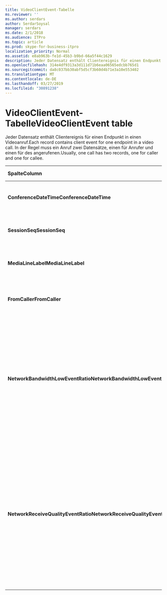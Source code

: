 ```yaml
---
title: VideoClientEvent-Tabelle
ms.reviewer: ''
ms.author: serdars
author: SerdarSoysal
manager: serdars
ms.date: 2/1/2018
ms.audience: ITPro
ms.topic: article
ms.prod: skype-for-business-itpro
localization_priority: Normal
ms.assetid: e8ab963b-fe1d-45b3-b9bd-66a5f44c1629
description: Jeder Datensatz enthält Clientereignis für einen Endpunkt in einen Videoanruf. In der Regel muss ein Anruf zwei Datensätze, einen für Anrufer und einen für des angerufenen.
ms.openlocfilehash: 314e4df9313a3d111d71b6eaa06565edcbb765d1
ms.sourcegitcommit: da8c037bb30abf5d5cf3b60d4b71e3a10e553402
ms.translationtype: MT
ms.contentlocale: de-DE
ms.lasthandoff: 03/27/2019
ms.locfileid: "30891238"
---
```

# <a name="videoclientevent-table"></a><span data-ttu-id="1f2b5-104">VideoClientEvent-Tabelle</span><span class="sxs-lookup"><span data-stu-id="1f2b5-104">VideoClientEvent table</span></span>
 
<span data-ttu-id="1f2b5-105">Jeder Datensatz enthält Clientereignis für einen Endpunkt in einen Videoanruf.</span><span class="sxs-lookup"><span data-stu-id="1f2b5-105">Each record contains client event for one endpoint in a video call.</span></span> <span data-ttu-id="1f2b5-106">In der Regel muss ein Anruf zwei Datensätze, einen für Anrufer und einen für des angerufenen.</span><span class="sxs-lookup"><span data-stu-id="1f2b5-106">Usually, one call has two records, one for caller and one for callee.</span></span>
  
|<span data-ttu-id="1f2b5-107">**Spalte**</span><span class="sxs-lookup"><span data-stu-id="1f2b5-107">**Column**</span></span>|<span data-ttu-id="1f2b5-108">**Datentyp**</span><span class="sxs-lookup"><span data-stu-id="1f2b5-108">**Data Type**</span></span>|<span data-ttu-id="1f2b5-109">**Schlüssel/Index**</span><span class="sxs-lookup"><span data-stu-id="1f2b5-109">**Key/Index**</span></span>|<span data-ttu-id="1f2b5-110">**Details**</span><span class="sxs-lookup"><span data-stu-id="1f2b5-110">**Details**</span></span>|
|:-----|:-----|:-----|:-----|
|<span data-ttu-id="1f2b5-111">**ConferenceDateTime**</span><span class="sxs-lookup"><span data-stu-id="1f2b5-111">**ConferenceDateTime**</span></span> <br/> |<span data-ttu-id="1f2b5-112">datetime</span><span class="sxs-lookup"><span data-stu-id="1f2b5-112">datetime</span></span>  <br/> |<span data-ttu-id="1f2b5-113">Primary</span><span class="sxs-lookup"><span data-stu-id="1f2b5-113">Primary</span></span>  <br/> |<span data-ttu-id="1f2b5-114">Verweis von der [MediaLine-Tabelle](medialine-0.md).</span><span class="sxs-lookup"><span data-stu-id="1f2b5-114">Referenced from the [MediaLine table](medialine-0.md).</span></span>  <br/> |
|<span data-ttu-id="1f2b5-115">**SessionSeq**</span><span class="sxs-lookup"><span data-stu-id="1f2b5-115">**SessionSeq**</span></span> <br/> |<span data-ttu-id="1f2b5-116">int</span><span class="sxs-lookup"><span data-stu-id="1f2b5-116">int</span></span>  <br/> |<span data-ttu-id="1f2b5-117">Primary</span><span class="sxs-lookup"><span data-stu-id="1f2b5-117">Primary</span></span>  <br/> |<span data-ttu-id="1f2b5-118">Verweis von der [MediaLine-Tabelle](medialine-0.md).</span><span class="sxs-lookup"><span data-stu-id="1f2b5-118">Referenced from the [MediaLine table](medialine-0.md).</span></span>  <br/> |
|<span data-ttu-id="1f2b5-119">**MediaLineLabel**</span><span class="sxs-lookup"><span data-stu-id="1f2b5-119">**MediaLineLabel**</span></span> <br/> |<span data-ttu-id="1f2b5-120">tinyint</span><span class="sxs-lookup"><span data-stu-id="1f2b5-120">tinyint</span></span>  <br/> |<span data-ttu-id="1f2b5-121">Primary</span><span class="sxs-lookup"><span data-stu-id="1f2b5-121">Primary</span></span>  <br/> |<span data-ttu-id="1f2b5-122">Verweis von der [MediaLine-Tabelle](medialine-0.md).</span><span class="sxs-lookup"><span data-stu-id="1f2b5-122">Referenced from the [MediaLine table](medialine-0.md).</span></span>  <br/> |
|<span data-ttu-id="1f2b5-123">**FromCaller**</span><span class="sxs-lookup"><span data-stu-id="1f2b5-123">**FromCaller**</span></span> <br/> |<span data-ttu-id="1f2b5-124">bit</span><span class="sxs-lookup"><span data-stu-id="1f2b5-124">bit</span></span>  <br/> |<span data-ttu-id="1f2b5-125">Primary</span><span class="sxs-lookup"><span data-stu-id="1f2b5-125">Primary</span></span>  <br/> |<span data-ttu-id="1f2b5-126">0: Daten des angerufenen</span><span class="sxs-lookup"><span data-stu-id="1f2b5-126">0: Callee's data</span></span>  <br/> <span data-ttu-id="1f2b5-127">1: Daten des Anrufers</span><span class="sxs-lookup"><span data-stu-id="1f2b5-127">1: Caller's data</span></span>  <br/> |
|<span data-ttu-id="1f2b5-128">**NetworkBandwidthLowEventRatio**</span><span class="sxs-lookup"><span data-stu-id="1f2b5-128">**NetworkBandwidthLowEventRatio**</span></span> <br/> || <br/> |<span data-ttu-id="1f2b5-129">Prozentsatz von Sitzungen, in denen das LowBandwidth-Ereignis ausgelöst wurde 'Beschädigten' Zustand.</span><span class="sxs-lookup"><span data-stu-id="1f2b5-129">Percentage of session the LowBandwidth event was fired for 'Bad' state.</span></span> <span data-ttu-id="1f2b5-130">Die verfügbare Bandbreite ist für eine akzeptable VoIP wünschen unzureichend.</span><span class="sxs-lookup"><span data-stu-id="1f2b5-130">The available bandwidth is insufficient for an acceptable voice experience.</span></span>  <br/> |
|<span data-ttu-id="1f2b5-131">**NetworkReceiveQualityEventRatio**</span><span class="sxs-lookup"><span data-stu-id="1f2b5-131">**NetworkReceiveQualityEventRatio**</span></span> <br/> || <br/> |<span data-ttu-id="1f2b5-132">Prozentsatz von Sitzungen, in denen das ReceiveSendQuality-Ereignis ausgelöst wurde 'Beschädigten' Zustand.</span><span class="sxs-lookup"><span data-stu-id="1f2b5-132">Percentage of session the ReceiveSendQuality event was fired for 'Bad' state.</span></span>  <br/> <span data-ttu-id="1f2b5-133">Netzwerkqualität in Bezug auf Jitter oder Paketverlusten ist erheblich und wirkt sich auf die Qualität der empfangenen Audiodaten.</span><span class="sxs-lookup"><span data-stu-id="1f2b5-133">Network quality in terms of jitter or packet loss is severe and impacts the quality of audio being received.</span></span>  <br/> |
   

